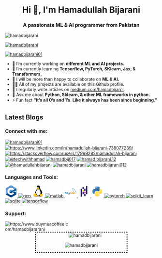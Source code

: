 <h1 align="center">Hi 👋, I'm Hamadullah Bijarani</h1>
<h3 align="center">A passionate ML & AI programmer from Pakistan</h3>

<p align="left"> <img src="https://komarev.com/ghpvc/?username=hamadbijarani&label=Profile%20views&color=0e75b6&style=flat" alt="hamadbijarani" /> </p>

<p align="left"> <a href="https://github.com/ryo-ma/github-profile-trophy"><img src="https://github-profile-trophy.vercel.app/?username=hamadbijarani" alt="hamadbijarani" /></a> </p>

<p align="left"> <a href="https://twitter.com/hamadbijarani01" target="blank"><img src="https://img.shields.io/twitter/follow/hamadbijarani01?logo=twitter&style=for-the-badge" alt="hamadbijarani01" /></a> </p>

- 🔭 I’m currently working on **different ML and AI projects.**
- 🌱 I’m currently learning **Tensorflow, PyTorch, SKlearn, Jax, & Transformers.**
- 👯 I will be more than happy to collaborate on **ML & AI.**
- 👨‍💻 All of my projects are available on this Github profile.
- 📝 I regularly write articles on [medium.com/hamadbijarni](https://www.medium.com/hamadbijarni).
- 💬 Ask me about **Python, Sklearn, & other ML frameworks in python.**
- ⚡ Fun fact **"It’s all 0’s and 1’s. Like it always has been since beginning."**

## Latest Blogs
<!-- BLOG-POST-LIST:START -->
<!-- BLOG-POST-LIST:END -->

<h3 align="left">Connect with me:</h3>
<p align="left">
<a href="https://twitter.com/hamadbijarani01" target="blank"><img align="center" src="https://raw.githubusercontent.com/rahuldkjain/github-profile-readme-generator/master/src/images/icons/Social/twitter.svg" alt="hamadbijarani01" height="30" width="40" /></a>
<a href="https://linkedin.com/in/hamadullah-bijarani-738077239/" target="blank"><img align="center" src="https://raw.githubusercontent.com/rahuldkjain/github-profile-readme-generator/master/src/images/icons/Social/linked-in-alt.svg" alt="https://www.linkedin.com/in/hamadullah-bijarani-738077239/" height="30" width="40" /></a>
<a href="https://stackoverflow.com/users/17999282/hamadullah-bijarani" target="blank"><img align="center" src="https://raw.githubusercontent.com/rahuldkjain/github-profile-readme-generator/master/src/images/icons/Social/stack-overflow.svg" alt="https://stackoverflow.com/users/17999282/hamadullah-bijarani" height="30" width="40" /></a>
<a href="https://www.youtube.com/c/@techwithhamad" target="blank"><img align="center" src="https://raw.githubusercontent.com/rahuldkjain/github-profile-readme-generator/master/src/images/icons/Social/youtube.svg" alt="@techwithhamad" height="30" width="40" /></a>
<a href="https://kaggle.com/hamadbij017" target="blank"><img align="center" src="https://raw.githubusercontent.com/rahuldkjain/github-profile-readme-generator/master/src/images/icons/Social/kaggle.svg" alt="hamadbij017" height="30" width="40" /></a>
<a href="https://fb.com/hamad.bijarani.12" target="blank"><img align="center" src="https://raw.githubusercontent.com/rahuldkjain/github-profile-readme-generator/master/src/images/icons/Social/facebook.svg" alt="hamad.bijarani.12" height="30" width="40" /></a>
<a href="https://medium.com/@hamadullahbijarani" target="blank"><img align="center" src="https://raw.githubusercontent.com/rahuldkjain/github-profile-readme-generator/master/src/images/icons/Social/medium.svg" alt="@hamadullahbijarani" height="30" width="40" /></a>
<a href="https://dev.to/hamadbijarani" target="blank"><img align="center" src="https://raw.githubusercontent.com/rahuldkjain/github-profile-readme-generator/master/src/images/icons/Social/devto.svg" alt="hamadbijarani" height="30" width="40" /></a>
<a href="https://codeforces.com/profile/hamadbijarani012" target="blank"><img align="center" src="https://raw.githubusercontent.com/rahuldkjain/github-profile-readme-generator/master/src/images/icons/Social/codeforces.svg" alt="hamadbijarani012" height="30" width="40" /></a>
</p>

<h3 align="left">Languages and Tools:</h3>
<p align="left"> <a href="https://www.w3schools.com/cpp/" target="_blank" rel="noreferrer"> <img src="https://raw.githubusercontent.com/devicons/devicon/master/icons/cplusplus/cplusplus-original.svg" alt="cplusplus" width="40" height="40"/> </a> <a href="https://cloud.google.com" target="_blank" rel="noreferrer"> <img src="https://www.vectorlogo.zone/logos/google_cloud/google_cloud-icon.svg" alt="gcp" width="40" height="40"/> </a> <a href="https://www.linux.org/" target="_blank" rel="noreferrer"> <img src="https://raw.githubusercontent.com/devicons/devicon/master/icons/linux/linux-original.svg" alt="linux" width="40" height="40"/> </a> <a href="https://www.mathworks.com/" target="_blank" rel="noreferrer"> <img src="https://upload.wikimedia.org/wikipedia/commons/2/21/Matlab_Logo.png" alt="matlab" width="40" height="40"/> </a> <a href="https://www.mysql.com/" target="_blank" rel="noreferrer"> <img src="https://raw.githubusercontent.com/devicons/devicon/master/icons/mysql/mysql-original-wordmark.svg" alt="mysql" width="40" height="40"/> </a> <a href="https://pandas.pydata.org/" target="_blank" rel="noreferrer"> <img src="https://raw.githubusercontent.com/devicons/devicon/2ae2a900d2f041da66e950e4d48052658d850630/icons/pandas/pandas-original.svg" alt="pandas" width="40" height="40"/> </a> <a href="https://www.python.org" target="_blank" rel="noreferrer"> <img src="https://raw.githubusercontent.com/devicons/devicon/master/icons/python/python-original.svg" alt="python" width="40" height="40"/> </a> <a href="https://pytorch.org/" target="_blank" rel="noreferrer"> <img src="https://www.vectorlogo.zone/logos/pytorch/pytorch-icon.svg" alt="pytorch" width="40" height="40"/> </a> <a href="https://scikit-learn.org/" target="_blank" rel="noreferrer"> <img src="https://upload.wikimedia.org/wikipedia/commons/0/05/Scikit_learn_logo_small.svg" alt="scikit_learn" width="40" height="40"/> </a> <a href="https://www.sqlite.org/" target="_blank" rel="noreferrer"> <img src="https://www.vectorlogo.zone/logos/sqlite/sqlite-icon.svg" alt="sqlite" width="40" height="40"/> </a> <a href="https://www.tensorflow.org" target="_blank" rel="noreferrer"> <img src="https://www.vectorlogo.zone/logos/tensorflow/tensorflow-icon.svg" alt="tensorflow" width="40" height="40"/> </a> </p>

<h3 align="left">Support:</h3>
<p><a href="https://www.buymeacoffee.com/hamadbijararani"> <img align="left" src="https://cdn.buymeacoffee.com/buttons/v2/default-yellow.png" height="50" width="210" alt="https://www.buymeacoffee.com/hamadbijararani" /></a></p><br><br>

<div class='parent' style="text-align:center;width: 300px;margin: 0 auto;border-style: dotted;">
<div<p align="center"><img align="left" src="https://github-readme-stats.vercel.app/api?username=hamadbijarani&show_icons=true&locale=en" alt="hamadbijarani" /><br>

<img align="center" src="https://github-readme-streak-stats.herokuapp.com/?user=hamadbijarani&" alt="hamadbijarani" /></p>
</div>
  
